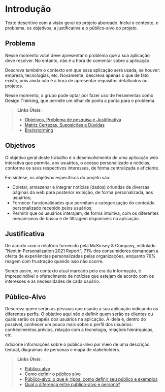 # Introdução

Texto descritivo com a visão geral do projeto abordado. Inclui o contexto, o problema, os objetivos, a justificativa e o público-alvo do projeto.

## Problema
Nesse momento você deve apresentar o problema que a sua aplicação deve  resolver. No entanto, não é a hora de comentar sobre a aplicação.

Descreva também o contexto em que essa aplicação será usada, se  houver: empresa, tecnologias, etc. Novamente, descreva apenas o que de  fato existir, pois ainda não é a hora de apresentar requisitos  detalhados ou projetos.

Nesse momento, o grupo pode optar por fazer uso  de ferramentas como Design Thinking, que permite um olhar de ponta a ponta para o problema.

> **Links Úteis**:
> - [Objetivos, Problema de pesquisa e Justificativa](https://medium.com/@versioparole/objetivos-problema-de-pesquisa-e-justificativa-c98c8233b9c3)
> - [Matriz Certezas, Suposições e Dúvidas](https://medium.com/educa%C3%A7%C3%A3o-fora-da-caixa/matriz-certezas-suposi%C3%A7%C3%B5es-e-d%C3%BAvidas-fa2263633655)
> - [Brainstorming](https://www.euax.com.br/2018/09/brainstorming/)

## Objetivos
O objetivo geral deste trabalho é o desenvolvimento de uma aplicação web interativa que permita, aos usuários, o acesso personalizado a notícias, conforme os seus respectivos interesses, de forma centralizada e eficiente.

Em síntese, os objetivos específicos do projeto são: 

  - Coletar, armazenar e integrar notícias (dados) oriundas de diversas páginas da web para posterior exibição, de forma personalizada, aos usuários;
  - Fornecer funcionalidades que permitam a categorização do conteúdo personalizado recebido pelos usuários;
  - Permitir que os usuários interajam, de forma intuitiva, com os diferentes mecanismos de busca e de filtragem disponíveis na aplicação.



## Justificativa
De acordo com o relatório fornecido pela McKinsey & Company, intitulado "Next in Personalization 2021 Report", 71% dos consumidores demandam a oferta de experiências personalizadas pelas organizações, enquanto 76% reagem com frustração quando isso não ocorre.

Sendo assim, no contexto atual marcado pela era da informação, é imprescindível o oferecimento de notícias que estejam de acordo com os interesses e as necessidades de cada usuário.



## Público-Alvo

Descreva quem serão as pessoas que usarão a sua aplicação indicando os diferentes perfis. O objetivo aqui não é definir quem serão os clientes ou quais serão os papéis dos usuários na aplicação. A ideia é, dentro do possível, conhecer um pouco mais sobre o perfil dos usuários: conhecimentos prévios, relação com a tecnologia, relações
hierárquicas, etc.

Adicione informações sobre o público-alvo por meio de uma descrição textual, diagramas de personas e mapa de stakeholders.

> **Links Úteis**:
> - [Público-alvo](https://blog.hotmart.com/pt-br/publico-alvo/)
> - [Como definir o público alvo](https://exame.com/pme/5-dicas-essenciais-para-definir-o-publico-alvo-do-seu-negocio/)
> - [Público-alvo: o que é, tipos, como definir seu público e exemplos](https://klickpages.com.br/blog/publico-alvo-o-que-e/)
> - [Qual a diferença entre público-alvo e persona?](https://rockcontent.com/blog/diferenca-publico-alvo-e-persona/)
